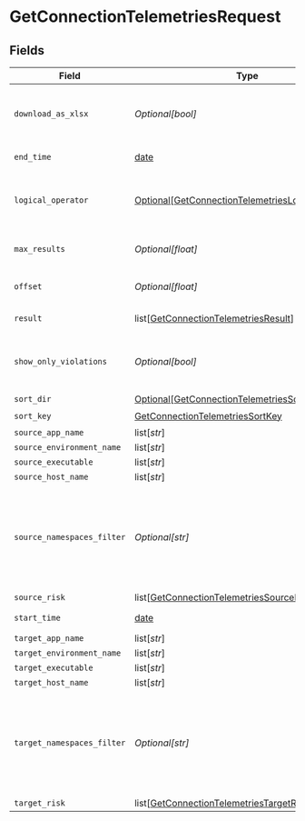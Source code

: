 # GetConnectionTelemetriesRequest


## Fields

| Field                                                                                                                   | Type                                                                                                                    | Required                                                                                                                | Description                                                                                                             |
| ----------------------------------------------------------------------------------------------------------------------- | ----------------------------------------------------------------------------------------------------------------------- | ----------------------------------------------------------------------------------------------------------------------- | ----------------------------------------------------------------------------------------------------------------------- |
| `download_as_xlsx`                                                                                                      | *Optional[bool]*                                                                                                        | :heavy_minus_sign:                                                                                                      | When true, the API will return an xlsx file, and pagination will be ignored                                             |
| `end_time`                                                                                                              | [date](https://docs.python.org/3/library/datetime.html#date-objects)                                                    | :heavy_check_mark:                                                                                                      | End date of the query                                                                                                   |
| `logical_operator`                                                                                                      | [Optional[GetConnectionTelemetriesLogicalOperator]](../../models/operations/getconnectiontelemetrieslogicaloperator.md) | :heavy_minus_sign:                                                                                                      | Logical operator between the source group and the target group filters                                                  |
| `max_results`                                                                                                           | *Optional[float]*                                                                                                       | :heavy_minus_sign:                                                                                                      | The number of entries to return (pagination)                                                                            |
| `offset`                                                                                                                | *Optional[float]*                                                                                                       | :heavy_minus_sign:                                                                                                      | Return entries from this offset (pagination)                                                                            |
| `result`                                                                                                                | list[[GetConnectionTelemetriesResult](../../models/operations/getconnectiontelemetriesresult.md)]                       | :heavy_minus_sign:                                                                                                      | connection result filter                                                                                                |
| `show_only_violations`                                                                                                  | *Optional[bool]*                                                                                                        | :heavy_minus_sign:                                                                                                      | When true, the API will only return entries that violate the active policy                                              |
| `sort_dir`                                                                                                              | [Optional[GetConnectionTelemetriesSortDir]](../../models/operations/getconnectiontelemetriessortdir.md)                 | :heavy_minus_sign:                                                                                                      | sorting direction                                                                                                       |
| `sort_key`                                                                                                              | [GetConnectionTelemetriesSortKey](../../models/operations/getconnectiontelemetriessortkey.md)                           | :heavy_check_mark:                                                                                                      | sort key                                                                                                                |
| `source_app_name`                                                                                                       | list[*str*]                                                                                                             | :heavy_minus_sign:                                                                                                      | N/A                                                                                                                     |
| `source_environment_name`                                                                                               | list[*str*]                                                                                                             | :heavy_minus_sign:                                                                                                      | N/A                                                                                                                     |
| `source_executable`                                                                                                     | list[*str*]                                                                                                             | :heavy_minus_sign:                                                                                                      | N/A                                                                                                                     |
| `source_host_name`                                                                                                      | list[*str*]                                                                                                             | :heavy_minus_sign:                                                                                                      | N/A                                                                                                                     |
| `source_namespaces_filter`                                                                                              | *Optional[str]*                                                                                                         | :heavy_minus_sign:                                                                                                      | namespace filter for source in connection telemetries, a base 64 representation of a NamespacesFilter definition object |
| `source_risk`                                                                                                           | list[[GetConnectionTelemetriesSourceRisk](../../models/operations/getconnectiontelemetriessourcerisk.md)]               | :heavy_minus_sign:                                                                                                      | N/A                                                                                                                     |
| `start_time`                                                                                                            | [date](https://docs.python.org/3/library/datetime.html#date-objects)                                                    | :heavy_check_mark:                                                                                                      | Start date of the query                                                                                                 |
| `target_app_name`                                                                                                       | list[*str*]                                                                                                             | :heavy_minus_sign:                                                                                                      | N/A                                                                                                                     |
| `target_environment_name`                                                                                               | list[*str*]                                                                                                             | :heavy_minus_sign:                                                                                                      | N/A                                                                                                                     |
| `target_executable`                                                                                                     | list[*str*]                                                                                                             | :heavy_minus_sign:                                                                                                      | N/A                                                                                                                     |
| `target_host_name`                                                                                                      | list[*str*]                                                                                                             | :heavy_minus_sign:                                                                                                      | N/A                                                                                                                     |
| `target_namespaces_filter`                                                                                              | *Optional[str]*                                                                                                         | :heavy_minus_sign:                                                                                                      | namespace filter for target in connection telemetries. a base 64 representation of a NamespacesFilter definition object |
| `target_risk`                                                                                                           | list[[GetConnectionTelemetriesTargetRisk](../../models/operations/getconnectiontelemetriestargetrisk.md)]               | :heavy_minus_sign:                                                                                                      | N/A                                                                                                                     |